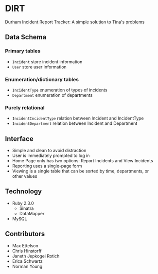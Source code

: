 # DIRT
Durham Incident Report Tracker: A simple solution to Tina's problems

## Data Schema
### Primary tables
- `Incident` store incident information
- `User` store user information

### Enumeration/dictionary tables
- `IncidentType` enumeration of types of incidents
- `Department` enumeration of departments

### Purely relational
- `IncidentIncidentType` relation between Incident and IncidentType
- `IncidentDepartment` relation between Incident and Department

## Interface
- Simple and clean to avoid distraction
- User is immediately prompted to log in
- Home Page only has two options: Report Incidents and View Incidents
- Reporting uses a single-page form
- Viewing is a single table that can be sorted by time, departments, or other
  values

## Technology
- Ruby 2.3.0
  - Sinatra
  - DataMapper
- MySQL

## Contributors
- Max Ettelson
- Chris Hinstorff
- Janeth Jepkogei Rotich
- Erica Schwartz
- Norman Young
